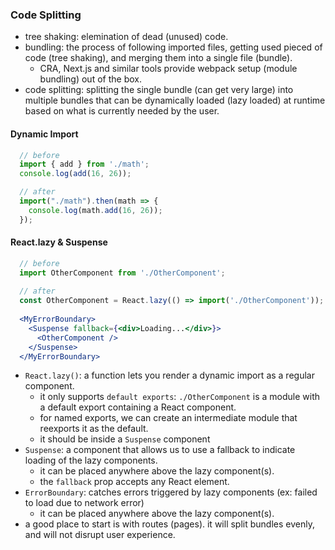### Code Splitting
- tree shaking: elemination of dead (unused) code.
- bundling: the process of following imported files, getting used pieced of code (tree shaking), and merging them into a single file (bundle).
  - CRA, Next.js and similar tools provide webpack setup (module bundling) out of the box.
- code splitting: splitting the single bundle (can get very large) into multiple bundles that can be dynamically loaded (lazy loaded) at runtime based on what is currently needed by the user.

#### Dynamic Import
```js
  // before
  import { add } from './math';
  console.log(add(16, 26));

  // after
  import("./math").then(math => {
    console.log(math.add(16, 26));
  });
```

#### React.lazy & Suspense
```jsx
  // before
  import OtherComponent from './OtherComponent';
  
  // after 
  const OtherComponent = React.lazy(() => import('./OtherComponent')); 
  
  <MyErrorBoundary>
    <Suspense fallback={<div>Loading...</div>}>
      <OtherComponent />
    </Suspense>
  </MyErrorBoundary>
```
- `React.lazy()`: a function lets you render a dynamic import as a regular component.
  - it only supports `default exports`: `./OtherComponent` is a module with a default export containing a React component.
  - for named exports, we can create an intermediate module that reexports it as the default.
  - it should be inside a `Suspense` component
- `Suspense`: a component that allows us to use a fallback to indicate loading of the lazy components.
  - it can be placed anywhere above the lazy component(s).
  - the `fallback` prop accepts any React element.
- `ErrorBoundary`: catches errors triggered by lazy components (ex: failed to load due to network error)
  - it can be placed anywhere above the lazy component(s).
- a good place to start is with routes (pages). it will split bundles evenly, and will not disrupt user experience.
